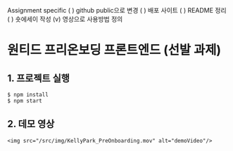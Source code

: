 Assignment specific
( ) github public으로 변경
( ) 배포 사이트
( ) README 정리
( ) 숏에세이 작성
(v) 영상으로 사용방법 정의

# 원티드 프리온보딩 프론트엔드 (선발 과제)

## 1. 프로젝트 실행
```
$ npm install
$ npm start
```

## 2. 데모 영상
```
<img src="/src/img/KellyPark_PreOnboarding.mov" alt="demoVideo"/>
```